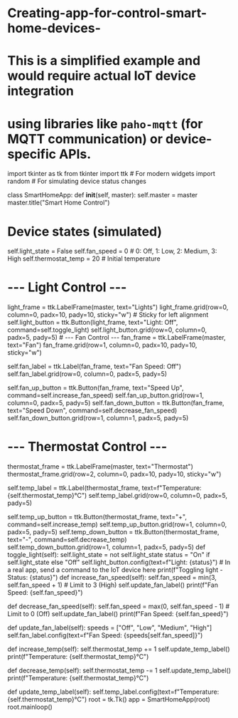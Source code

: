 # Creating-app-for-control-smart-home-devices-
# This is a simplified example and would require actual IoT device integration
# using libraries like `paho-mqtt` (for MQTT communication) or device-specific APIs.

import tkinter as tk
from tkinter import ttk  # For modern widgets
import random  # For simulating device status changes

class SmartHomeApp:
    def __init__(self, master):
        self.master = master
        master.title("Smart Home Control")

   # Device states (simulated)
  self.light_state = False
        self.fan_speed = 0  # 0: Off, 1: Low, 2: Medium, 3: High
        self.thermostat_temp = 20  # Initial temperature

 # --- Light Control ---
  light_frame = ttk.LabelFrame(master, text="Lights")
        light_frame.grid(row=0, column=0, padx=10, pady=10, sticky="w") # Sticky for left alignment
        self.light_button = ttk.Button(light_frame, text="Light: Off", command=self.toggle_light)
        self.light_button.grid(row=0, column=0, padx=5, pady=5)
        # --- Fan Control ---
        fan_frame = ttk.LabelFrame(master, text="Fan")
        fan_frame.grid(row=1, column=0, padx=10, pady=10, sticky="w")

self.fan_label = ttk.Label(fan_frame, text="Fan Speed: Off")
        self.fan_label.grid(row=0, column=0, padx=5, pady=5)

 self.fan_up_button = ttk.Button(fan_frame, text="Speed Up", command=self.increase_fan_speed)
        self.fan_up_button.grid(row=1, column=0, padx=5, pady=5)
        self.fan_down_button = ttk.Button(fan_frame, text="Speed Down", command=self.decrease_fan_speed)
        self.fan_down_button.grid(row=1, column=1, padx=5, pady=5)
 # --- Thermostat Control ---
 thermostat_frame = ttk.LabelFrame(master, text="Thermostat")
        thermostat_frame.grid(row=2, column=0, padx=10, pady=10, sticky="w")

 self.temp_label = ttk.Label(thermostat_frame, text=f"Temperature: {self.thermostat_temp}°C")
        self.temp_label.grid(row=0, column=0, padx=5, pady=5)

self.temp_up_button = ttk.Button(thermostat_frame, text="+", command=self.increase_temp)
        self.temp_up_button.grid(row=1, column=0, padx=5, pady=5)
  self.temp_down_button = ttk.Button(thermostat_frame, text="-", command=self.decrease_temp)
        self.temp_down_button.grid(row=1, column=1, padx=5, pady=5)
def toggle_light(self):
        self.light_state = not self.light_state
        status = "On" if self.light_state else "Off"
        self.light_button.config(text=f"Light: {status}")
        # In a real app, send a command to the IoT device here
        print(f"Toggling light - Status: {status}")
  def increase_fan_speed(self):
        self.fan_speed = min(3, self.fan_speed + 1)  # Limit to 3 (High)
        self.update_fan_label()
        print(f"Fan Speed: {self.fan_speed}")

 def decrease_fan_speed(self):
        self.fan_speed = max(0, self.fan_speed - 1)  # Limit to 0 (Off)
        self.update_fan_label()
        print(f"Fan Speed: {self.fan_speed}")

   def update_fan_label(self):
         speeds = ["Off", "Low", "Medium", "High"]
         self.fan_label.config(text=f"Fan Speed: {speeds[self.fan_speed]}")

 def increase_temp(self):
        self.thermostat_temp += 1
        self.update_temp_label()
        print(f"Temperature: {self.thermostat_temp}°C")

def decrease_temp(self):
        self.thermostat_temp -= 1
        self.update_temp_label()
        print(f"Temperature: {self.thermostat_temp}°C")

def update_temp_label(self):     self.temp_label.config(text=f"Temperature: {self.thermostat_temp}°C")
root = tk.Tk()
app = SmartHomeApp(root)
root.mainloop()
